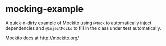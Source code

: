 # mocking-example

A quick-n-dirty example of Mockito using ```@Mock``` to automatically
inject dependencies and ```@InjectMocks``` to fill in the class
under test automatically. 

Mockito docs at http://mockito.org/

